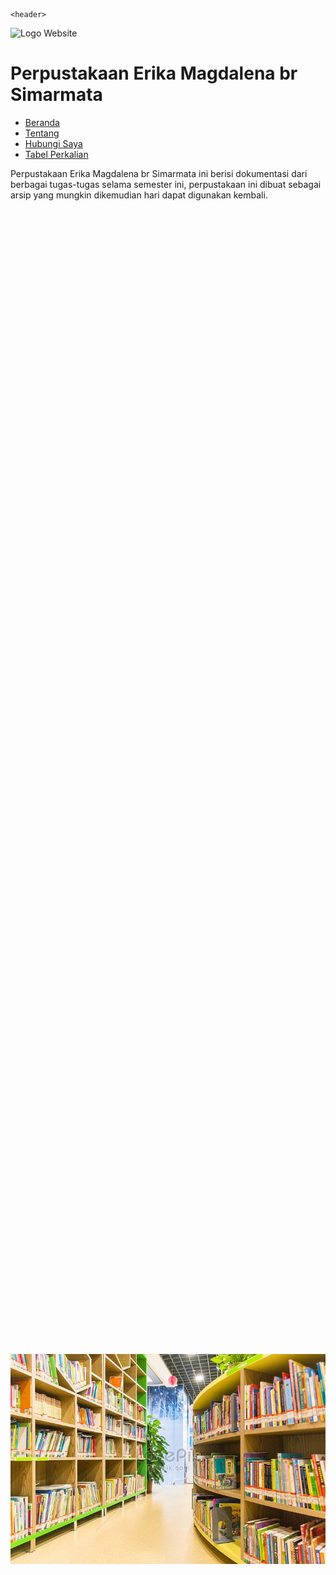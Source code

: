 <html>
<html lang="id">
<head>
    <meta charset="UTF-8">
    <meta name="viewport" content="width=device-width, initial-scale=1.0">
    <link href="https://cdn.jsdelivr.net/npm/bootstrap@5.3.0/dist/css/bootstrap.min.css" rel="stylesheet">
    <script src="https://cdn.jsdelivr.net/npm/bootstrap@5.3.0/dist/js/bootstrap.bundle.min.js"></script>
</head>
	
    <header>
   <img src="https://upload.wikimedia.org/wikipedia/commons/thumb/9/90/Logo_of_North_Sumatra_University.svg/800px-Logo_of_North_Sumatra_University.svg.png" alt="Logo Website" width="50px" height="500px" />
   <h1>Perpustakaan Erika Magdalena br Simarmata</h1>
<nav>
<ul>
	 <li><a href="index.html">Beranda</a></li>
         <li><a href="biodata.html">Tentang</a></li>
	 <li><a href="Hubungi Saya.html">Hubungi Saya</a></li>
	 <li><a href="tabel.php">Tabel Perkalian</a></li>
</ul>
</nav>
</header>
<head>
<title>Hompage Perpustakaan Erika Magdalena br Simarmata</title>
</head>
<body>
<p>Perpustakaan Erika Magdalena br Simarmata ini berisi dokumentasi dari berbagai tugas-tugas
selama semester ini, perpustakaan ini dibuat sebagai arsip yang mungkin dikemudian hari
dapat digunakan kembali.</p>
<div style="position: relative; width: 100%; height: 100vh;">
    <img src="Perpustakaan.jpg" alt="Gambar di Tengah" style="position: absolute; top: 50%; left: 50%; transform: translate(-50%, -50%);">
</div>
</body>

 <script>
	alert("Selamat Datang di Perpustakaan Erika Magdalena br Simarmata!");
</script>

</html>
<h3>Kerja sama perpustakaan lain</h3>
<a href="http://perpus.unsika.ac.id/">Perpustakaan Universitas Singaperbangsa Karawang</a>

<!-- EVENT TERKINI -->
<div class="rekomendasi fade-in">
    <h3>Event Terkini</h3>
    <div class="buku-container">
        <div class="buku">
            <img src="https://i.imgur.com/UmgrZBX.jpeg" alt="Event 1">
            <p>Event: Pengolahan Bahan Perpustakaan Berbasis Panduan Pengatalogan Praktis</p>
            <a href="(https://www.instagram.com/p/DIsqJ7Aya-T/?igsh=MTE1bXhkZDRsYjlkZg==)" target="_blank">Lihat di Instagram</a>
        </div>
        <div class="buku">
            <img src="https://i.imgur.com/QQTyMak.jpeg" alt="Event 2">
            <p>Event: Webinar Literasi Inormasi</p>
            <a href="https://www.instagram.com/p/DIlZiIChWx1/?igsh=YzVxazFvZmV2aDEw" target="_blank">Lihat di Instagram</a>
        </div>
        <div class="buku">
            <img src="https://i.imgur.com/zCFSSAb.jpeg" alt="Event 4">
            <p>Event: Transformasi Perpustakaan Tradisional ke Digital</p>
            <a href="https://www.instagram.com/p/C6LPZGxLXoN/?igsh=MTZobTEwMDV4Mjg5cQ==" target="_blank">Lihat di Instagram</a>
        </div>
    </div>
</div>
<style>
header {
   background-color: #74A12E;
   color: white;
   padding: 20px 10px;
   text-align: center;
}

header img {
   height: 50px;
}

header nav ul li {
   display: inline;
   margin: 0 10px;
}

header nav ul li a {
   color: white;
   text-decoration: none;
}
</style>
<footer>
  <p>&copy; 2025 All rights reserved</p>
</footer>
 
<style>
footer {
   background-color: #74A12E;
   color: white;
   padding: 20px 10px;
   text-align: center;
}
</style>
